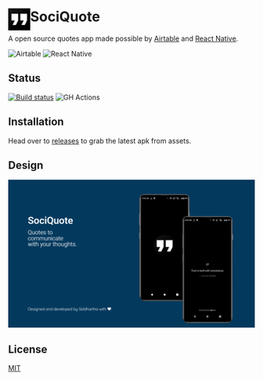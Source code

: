 # <img src="resources/play_store_512.png" width="45" align="left"> SociQuote

A open source quotes app made possible by [Airtable](https://airtable.com/) and [React Native](https://reactnative.dev/).

![Airtable](https://img.shields.io/badge/Airtable-18BFFF?style=for-the-badge&logo=Airtable&logoColor=white)
![React Native](https://img.shields.io/badge/React_Native-20232A?style=for-the-badge&logo=react&logoColor=61DAFB)

## Status

[![Build status](https://build.appcenter.ms/v0.1/apps/abea0050-44b3-4807-91b8-4115029e7e95/branches/main/badge)](https://appcenter.ms)
![GH Actions](https://github.com/siddsarkar/sociQuote/actions/workflows/release.yml/badge.svg)

## Installation

Head over to [releases](https://github.com/siddsarkar/SociQuote/releases) to grab the latest apk from assets.

## Design 

![cover image](resources/cover.jpeg)

## License

[MIT](https://github.com/siddsarkar/SociQuote/blob/main/LICENSE)
